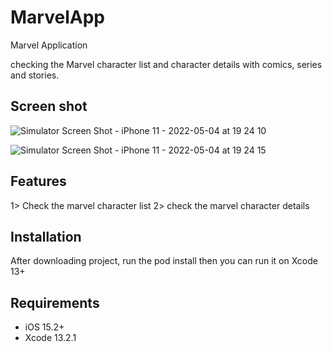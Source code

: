 # MarvelApp
Marvel Application

checking the Marvel character list and character details with comics, series and stories.


## Screen shot
![Simulator Screen Shot - iPhone 11 - 2022-05-04 at 19 24 10](https://user-images.githubusercontent.com/18631621/166696237-8e58d39f-46fc-42c9-bed4-2eb46026d098.png)

![Simulator Screen Shot - iPhone 11 - 2022-05-04 at 19 24 15](https://user-images.githubusercontent.com/18631621/166696265-0b2a6486-82b5-48d0-a863-067c5cdc3d9c.png)

## Features
1> Check the marvel character list
2> check the marvel character details

## Installation
After downloading project, run the pod install then you can run it on Xcode 13+

## Requirements

- iOS 15.2+
- Xcode 13.2.1
